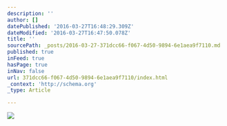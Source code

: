 ```yaml
---
description: ''
author: []
datePublished: '2016-03-27T16:48:29.309Z'
dateModified: '2016-03-27T16:47:50.078Z'
title: ''
sourcePath: _posts/2016-03-27-371dcc66-f067-4d50-9894-6e1aea9f7110.md
published: true
inFeed: true
hasPage: true
inNav: false
url: 371dcc66-f067-4d50-9894-6e1aea9f7110/index.html
_context: 'http://schema.org'
_type: Article

---
```

![](https://the-grid-user-content.s3-us-west-2.amazonaws.com/3dd751b1-da40-4c54-8d58-26db20e7552f.png)